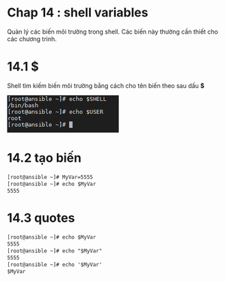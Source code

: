 # Chap 14 : shell variables

Quản lý các biến môi trường trong shell. Các biến này thường cần thiết cho các chương trình.

# 14.1 $

Shell tìm kiếm biến môi trường bằng cách cho tên biến theo sau dấu **$**

<img src="..\imgs\Screenshot_22.png">

# 14.2 tạo biến

```
[root@ansible ~]# MyVar=5555
[root@ansible ~]# echo $MyVar
5555
```
# 14.3 quotes
```
[root@ansible ~]# echo $MyVar
5555
[root@ansible ~]# echo "$MyVar"
5555
[root@ansible ~]# echo '$MyVar'
$MyVar
```

